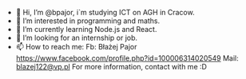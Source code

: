 - 👋 Hi, I’m @bpajor, i`m studying ICT on AGH in Cracow. 
- 👀 I’m interested in programming and maths.
- 🌱 I’m currently learning Node.js and React.
- 💞️ I’m looking for an internship or job.
- 📫 How to reach me:
     Fb: Błażej Pajor https://www.facebook.com/profile.php?id=100006314020549
     Mail: blazej122@vp.pl
For more information, contact with me :D

